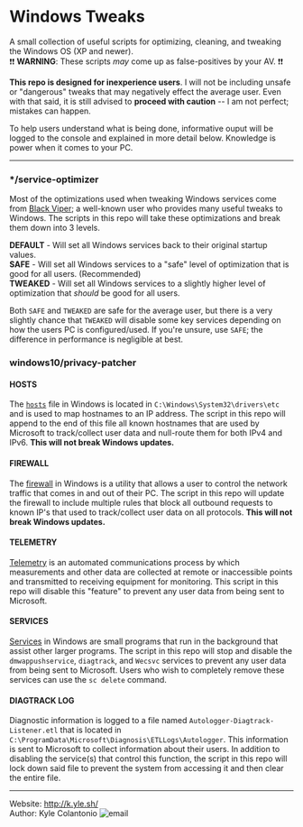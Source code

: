 Windows Tweaks
==============
A small collection of useful scripts for optimizing, cleaning, and tweaking the Windows OS (XP and newer).  
:exclamation::exclamation: **WARNING**: These scripts *may* come up as false-positives by your AV. :exclamation::exclamation:

**This repo is designed for inexperience users**. I will not be including unsafe or "dangerous" tweaks that may negatively effect the average user. Even with that said, it is still advised to **proceed with caution** -- I am not perfect; mistakes can happen.

To help users understand what is being done, informative ouput will be logged to the console and explained in more detail below. Knowledge is power when it comes to your PC.

---
### */service-optimizer
Most of the optimizations used when tweaking Windows services come from [Black Viper](http://www.blackviper.com/); a well-known user who provides many useful tweaks to Windows. The scripts in this repo will take these optimizations and break them down into 3 levels.

**DEFAULT** - Will set all Windows services back to their original startup values.  
**SAFE** - Will set all Windows services to a "safe" level of optimization that is good for all users. (Recommended)  
**TWEAKED** - Will set all Windows services to a slightly higher level of optimization that *should* be good for all users.

Both `SAFE` and `TWEAKED` are safe for the average user, but there is a very slightly chance that `TWEAKED` will disable some key services depending on how the users PC is configured/used. If you're unsure, use `SAFE`; the difference in performance is negligible at best.

### windows10/privacy-patcher
#### HOSTS
The [`hosts`](https://en.wikipedia.org/wiki/Hosts_(file)) file in Windows is located in `C:\Windows\System32\drivers\etc` and is used to map hostnames to an IP address. The script in this repo will append to the end of this file all known hostnames that are used by Microsoft to track/collect user data and null-route them for both IPv4 and IPv6. **This will not break Windows updates.**

#### FIREWALL
The [firewall](https://en.wikipedia.org/wiki/Windows_Firewall) in Windows is a utility that allows a user to control the network traffic that comes in and out of their PC. The script in this repo will update the firewall to include multiple rules that block all outbound requests to known IP's that used to track/collect user data on all protocols. **This will not break Windows updates.**

#### TELEMETRY
[Telemetry](https://en.wikipedia.org/wiki/Telemetry) is an automated communications process by which measurements and other data are collected at remote or inaccessible points and transmitted to receiving equipment for monitoring. This script in this repo will disable this "feature" to prevent any user data from being sent to Microsoft.

#### SERVICES
[Services](https://en.wikipedia.org/wiki/Windows_service) in Windows are small programs that run in the background that assist other larger programs. The script in this repo will stop and disable the `dmwappushservice`, `diagtrack`, and `Wecsvc` services to prevent any user data from being sent to Microsoft. Users who wish to completely remove these services can use the `sc delete` command.

#### DIAGTRACK LOG
Diagnostic information is logged to a file named `Autologger-Diagtrack-Listener.etl` that is located in `C:\ProgramData\Microsoft\Diagnosis\ETLLogs\Autologger`. This information is sent to Microsoft to collect information about their users. In addition to disabling the service(s) that control this function, the script in this repo will lock down said file to prevent the system from accessing it and then clear the entire file.

---
Website: http://k.yle.sh/  
Author: Kyle Colantonio ![email](http://i.imgur.com/pUOz6mM.png)  
